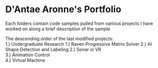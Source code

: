 # D'Antae Aronne's Portfolio
Each folders contain code samples pulled from various projects I have worked on along a brief description of the sample     
     
The descending order of the last modified projects:    
1.) Undergraduate Research
     1.) Raven Progressive Matrix Solver
     2.) AI Shape Detection and Labeling
2.) Sonar in VR    
3.) Animation Control     
4.) Virtual Machine     
